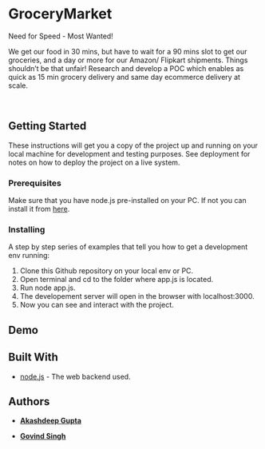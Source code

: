 # GroceryMarket
Need for Speed - Most Wanted!

We get our food in 30 mins, but have to wait for a 90 mins slot to get our groceries, and a day or more for our Amazon/ Flipkart shipments. Things shouldn’t be that unfair!
Research and develop a POC which enables as quick as 15 min grocery delivery and same day ecommerce delivery at scale.

<br />

## Getting Started
These instructions will get you a copy of the project up and running on your local machine for development and testing purposes. See deployment for notes on how to deploy the project on a live system.

### Prerequisites
Make sure that you have node.js pre-installed on your PC.
If not you can install it from [here](https://nodejs.org/en/download/).
### Installing
A step by step series of examples that tell you how to get a development env running:
1) Clone this Github repository on your local env or PC.
2) Open terminal and cd to the folder where app.js is located.
3) Run node app.js.
4) The developement server will open in the browser with localhost:3000.
5) Now you can see and interact with the project.


## Demo


## Built With

* [node.js](https://nodejs.org/en/) - The web backend used.


## Authors
* **[Akashdeep Gupta](https://github.com/Akashdeep-47)**

* **[Govind Singh](https://github.com/adiboy17)**

